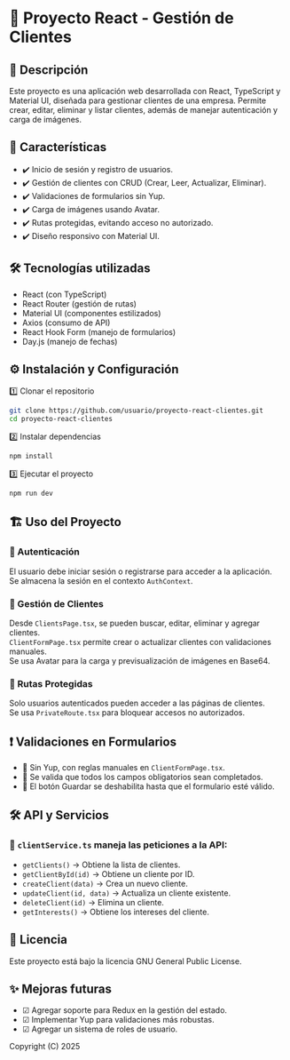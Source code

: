 # 📌 Proyecto React - Gestión de Clientes

## 📖 Descripción
Este proyecto es una aplicación web desarrollada con React, TypeScript y Material UI, diseñada para gestionar clientes de una empresa. Permite crear, editar, eliminar y listar clientes, además de manejar autenticación y carga de imágenes.

## 🚀 Características
- ✔️ Inicio de sesión y registro de usuarios.
- ✔️ Gestión de clientes con CRUD (Crear, Leer, Actualizar, Eliminar).
- ✔️ Validaciones de formularios sin Yup.
- ✔️ Carga de imágenes usando Avatar.
- ✔️ Rutas protegidas, evitando acceso no autorizado.
- ✔️ Diseño responsivo con Material UI.

## 🛠 Tecnologías utilizadas
- React (con TypeScript)
- React Router (gestión de rutas)
- Material UI (componentes estilizados)
- Axios (consumo de API)
- React Hook Form (manejo de formularios)
- Day.js (manejo de fechas)

## ⚙️ Instalación y Configuración
1️⃣ Clonar el repositorio
```bash
git clone https://github.com/usuario/proyecto-react-clientes.git
cd proyecto-react-clientes
```
2️⃣ Instalar dependencias
```bash
npm install
```
3️⃣ Ejecutar el proyecto
```bash
npm run dev
```
## 🏗 Uso del Proyecto

### 🔹 Autenticación
El usuario debe iniciar sesión o registrarse para acceder a la aplicación.  
Se almacena la sesión en el contexto `AuthContext`.

### 🔹 Gestión de Clientes
Desde `ClientsPage.tsx`, se pueden buscar, editar, eliminar y agregar clientes.  
`ClientFormPage.tsx` permite crear o actualizar clientes con validaciones manuales.  
Se usa Avatar para la carga y previsualización de imágenes en Base64.

### 🔹 Rutas Protegidas
Solo usuarios autenticados pueden acceder a las páginas de clientes.  
Se usa `PrivateRoute.tsx` para bloquear accesos no autorizados.

## ❗ Validaciones en Formularios
- 🔹 Sin Yup, con reglas manuales en `ClientFormPage.tsx`.
- 🔹 Se valida que todos los campos obligatorios sean completados.
- 🔹 El botón Guardar se deshabilita hasta que el formulario esté válido.

## 🛠 API y Servicios
### 📌 `clientService.ts` maneja las peticiones a la API:
- `getClients()` → Obtiene la lista de clientes.
- `getClientById(id)` → Obtiene un cliente por ID.
- `createClient(data)` → Crea un nuevo cliente.
- `updateClient(id, data)` → Actualiza un cliente existente.
- `deleteClient(id)` → Elimina un cliente.
- `getInterests()` → Obtiene los intereses del cliente.

## 📜 Licencia
Este proyecto está bajo la licencia GNU General Public License.

## ✨ Mejoras futuras
- ☑ Agregar soporte para Redux en la gestión del estado.
- ☑ Implementar Yup para validaciones más robustas.
- ☑ Agregar un sistema de roles de usuario.





Copyright (C) 2025


